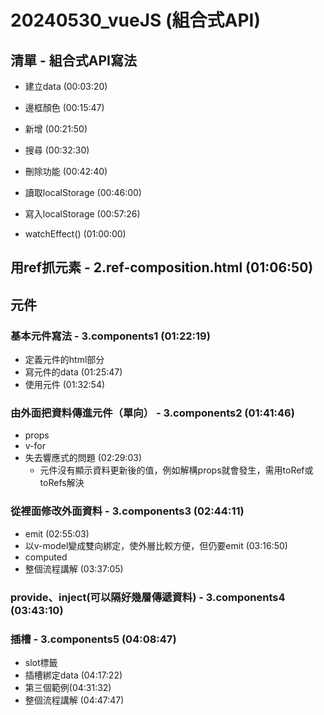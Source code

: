 # 20240530_vueJS (組合式API)
## 清單 - 組合式API寫法
* 建立data (00:03:20)
* 邊框顏色 (00:15:47)
* 新增 (00:21:50)
* 搜尋 (00:32:30)
* 刪除功能 (00:42:40)
* 讀取localStorage (00:46:00)
* 寫入localStorage (00:57:26)

* watchEffect() (01:00:00)

## 用ref抓元素 - 2.ref-composition.html (01:06:50)

## 元件
### 基本元件寫法 - 3.components1 (01:22:19)
* 定義元件的html部分
* 寫元件的data (01:25:47)
* 使用元件 (01:32:54)

### 由外面把資料傳進元件（單向） - 3.components2 (01:41:46)
* props
* v-for
* 失去響應式的問題 (02:29:03)
  * 元件沒有顯示資料更新後的值，例如解構props就會發生，需用toRef或toRefs解決

### 從裡面修改外面資料 - 3.components3 (02:44:11)
* emit (02:55:03)
* 以v-model變成雙向綁定，使外層比較方便，但仍要emit (03:16:50)
 * computed
* 整個流程講解 (03:37:05)
### provide、inject(可以隔好幾層傳遞資料) - 3.components4 (03:43:10)
### 插槽 - 3.components5 (04:08:47)
* slot標籤
* 插槽綁定data (04:17:22)
* 第三個範例(04:31:32)
 * 整個流程講解 (04:47:47)
